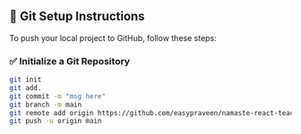 ## 🚀 Git Setup Instructions

To push your local project to GitHub, follow these steps:

### ✅ Initialize a Git Repository

```bash
git init
git add.
git commit -m "msg here"
git branch -m main
git remote add origin https://github.com/easypraveen/namaste-react-teach.git
git push -u origin main
